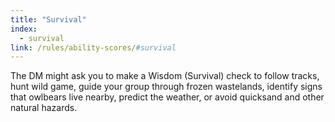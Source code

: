 ```yaml
---
title: "Survival"
index:
  - survival
link: /rules/ability-scores/#survival
---
```

The DM might ask you to make a Wisdom (Survival) check to follow tracks, hunt wild game, guide your group through frozen wastelands, identify signs that owlbears live nearby, predict the weather, or avoid quicksand and other natural hazards.

